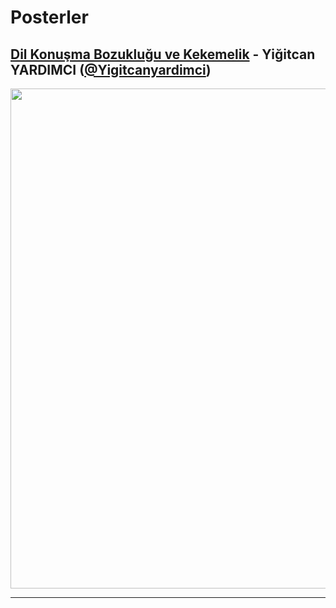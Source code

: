 # Posterler


## [Dil Konuşma Bozukluğu ve Kekemelik](https://github.com/Yigitcanyardimci/Dil-Konusma-Bozuklugu) - Yiğitcan YARDIMCI ([@Yigitcanyardimci](https://github.com/Yigitcanyardimci)) 

<img src="https://github.com/mcavs/ESTUStat_2023Guz_VeriGorsellestirme/blob/main/Projeler/Posterler/Yig%CC%86itcanYard%C4%B1mc%C4%B1.pdf" width="800">

---
